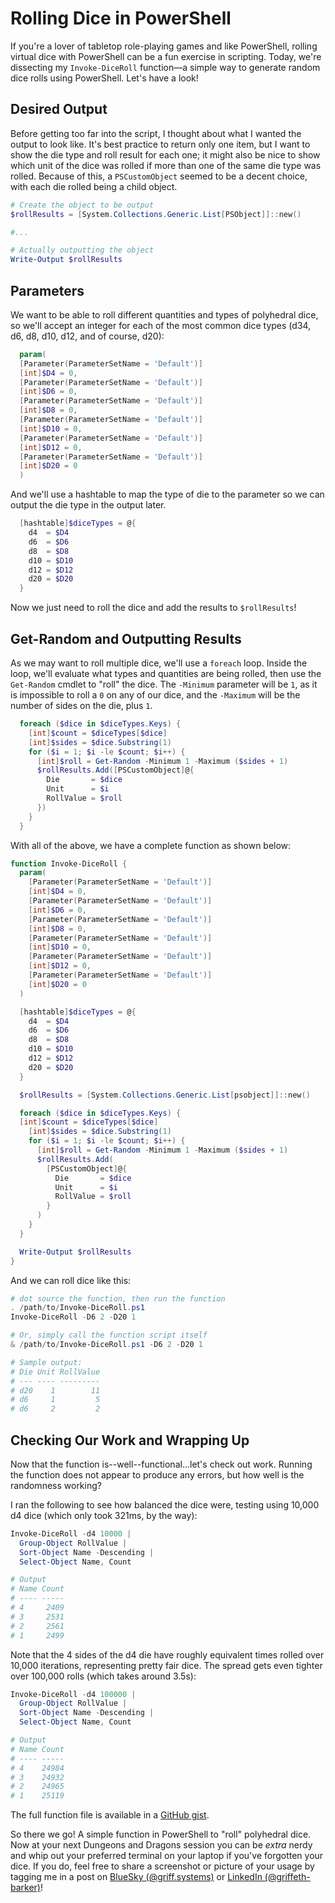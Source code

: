 # Rolling Dice in PowerShell
If you're a lover of tabletop role-playing games and like PowerShell, rolling virtual dice with PowerShell can be a fun exercise in scripting. Today, we're dissecting my `Invoke-DiceRoll` function—a simple way to generate random dice rolls using PowerShell. Let's have a look!
## Desired Output
Before getting too far into the script, I thought about what I wanted the output to look like. It's best practice to return only one item, but I want to show the die type and roll result for each one; it might also be nice to show which unit of the dice was rolled if more than one of the same die type was rolled. Because of this, a `PSCustomObject` seemed to be a decent choice, with each die rolled being a child object.

```PowerShell
# Create the object to be output
$rollResults = [System.Collections.Generic.List[PSObject]]::new()

#...

# Actually outputting the object
Write-Output $rollResults
```
## Parameters
We want to be able to roll different quantities and types of polyhedral dice, so we'll accept an integer for each of the most common dice types (d34, d6, d8, d10, d12, and of course, d20):

```PowerShell
  param(
  [Parameter(ParameterSetName = 'Default')]
  [int]$D4 = 0,
  [Parameter(ParameterSetName = 'Default')]
  [int]$D6 = 0,
  [Parameter(ParameterSetName = 'Default')]
  [int]$D8 = 0,
  [Parameter(ParameterSetName = 'Default')]
  [int]$D10 = 0,
  [Parameter(ParameterSetName = 'Default')]
  [int]$D12 = 0,
  [Parameter(ParameterSetName = 'Default')]
  [int]$D20 = 0
  )
```

And we'll use a hashtable to map the type of die to the parameter so we can output the die type in the output later.

```PowerShell
  [hashtable]$diceTypes = @{
    d4  = $D4
    d6  = $D6
    d8  = $D8
    d10 = $D10
    d12 = $D12
    d20 = $D20
  }
```

Now we just need to roll the dice and add the results to `$rollResults`!
## Get-Random and Outputting Results
As we may want to roll multiple dice, we'll use a `foreach` loop. Inside the loop, we'll evaluate what types and quantities are being rolled, then use the `Get-Random` cmdlet to "roll" the dice. The `-Minimum` parameter will be `1`, as it is impossible to roll a `0` on any of our dice, and the `-Maximum` will be the number of sides on the die, plus `1`. 

```PowerShell
  foreach ($dice in $diceTypes.Keys) {
    [int]$count = $diceTypes[$dice]
    [int]$sides = $dice.Substring(1)
    for ($i = 1; $i -le $count; $i++) {
      [int]$roll = Get-Random -Minimum 1 -Maximum ($sides + 1)
      $rollResults.Add([PSCustomObject]@{
        Die       = $dice
        Unit      = $i
        RollValue = $roll
      })
    }
  }
```

With all of the above, we have a complete function as shown below:
```PowerShell
function Invoke-DiceRoll {
  param(
    [Parameter(ParameterSetName = 'Default')]
    [int]$D4 = 0,
    [Parameter(ParameterSetName = 'Default')]
    [int]$D6 = 0,
    [Parameter(ParameterSetName = 'Default')]
    [int]$D8 = 0,
    [Parameter(ParameterSetName = 'Default')]
    [int]$D10 = 0,
    [Parameter(ParameterSetName = 'Default')]
    [int]$D12 = 0,
    [Parameter(ParameterSetName = 'Default')]
    [int]$D20 = 0
  )

  [hashtable]$diceTypes = @{
    d4  = $D4
    d6  = $D6
    d8  = $D8
    d10 = $D10
    d12 = $D12
    d20 = $D20
  }

  $rollResults = [System.Collections.Generic.List[psobject]]::new()

  foreach ($dice in $diceTypes.Keys) {
  [int]$count = $diceTypes[$dice]
    [int]$sides = $dice.Substring(1)
    for ($i = 1; $i -le $count; $i++) {
      [int]$roll = Get-Random -Minimum 1 -Maximum ($sides + 1)
      $rollResults.Add(
        [PSCustomObject]@{
          Die       = $dice
          Unit      = $i
          RollValue = $roll
        }
      )
    }
  }

  Write-Output $rollResults
}
```

And we can roll dice like this:

```PowerShell
# dot source the function, then run the function
. /path/to/Invoke-DiceRoll.ps1
Invoke-DiceRoll -D6 2 -D20 1

# Or, simply call the function script itself
& /path/to/Invoke-DiceRoll.ps1 -D6 2 -D20 1

# Sample output:
# Die Unit RollValue
# --- ---- ---------
# d20    1        11
# d6     1         5
# d6     2         2
```

## Checking Our Work and Wrapping Up
Now that the function is--well--functional...let's check out work. Running the function does not appear to produce any errors, but how well is the randomness working?

I ran the following to see how balanced the dice were, testing using 10,000 d4 dice (which only took 321ms, by the way):

```PowerShell
Invoke-DiceRoll -d4 10000 | 
  Group-Object RollValue | 
  Sort-Object Name -Descending | 
  Select-Object Name, Count

# Output
# Name Count
# ---- -----
# 4     2409
# 3     2531
# 2     2561
# 1     2499
```

Note that the 4 sides of the d4 die have roughly equivalent times rolled over 10,000 iterations, representing pretty fair dice. The spread gets even tighter over 100,000 rolls (which takes around 3.5s):
```PowerShell
Invoke-DiceRoll -d4 100000 | 
  Group-Object RollValue | 
  Sort-Object Name -Descending | 
  Select-Object Name, Count

# Output
# Name Count
# ---- -----
# 4    24984
# 3    24932
# 2    24965
# 1    25119
```

The full function file is available in a [GitHub gist](https://gist.github.com/griffeth-barker/5183c8aedeaab1fe049538f37cd23092).

So there we go! A simple function in PowerShell to "roll" polyhedral dice. Now at your next Dungeons and Dragons session you can be *extra* nerdy and whip out your preferred terminal on your laptop if you've forgotten your dice.  If you do, feel free to share a screenshot or picture of your usage by tagging me in a post on [BlueSky (@griff.systems)](https://griff.systems/bluesky) or [LinkedIn (@griffeth-barker)](https://griff.systems/linkedin)!

